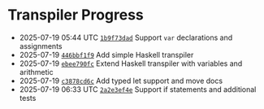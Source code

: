 # Transpiler Progress

- 2025-07-19 05:44 UTC [`1b9f73dad`](https://example.com/commit/1b9f73dad) Support `var` declarations and assignments
- 2025-07-19 [`446bbf1f9`](https://example.com/commit/446bbf1f9) Add simple Haskell transpiler
- 2025-07-19 [`ebee790fc`](https://example.com/commit/ebee790fc) Extend Haskell transpiler with variables and arithmetic
- 2025-07-19 [`c3878cd6c`](https://example.com/commit/c3878cd6c) Add typed let support and move docs
- 2025-07-19 06:33 UTC [`2a2e3ef4e`](https://example.com/commit/2a2e3ef4e) Support if statements and additional tests
